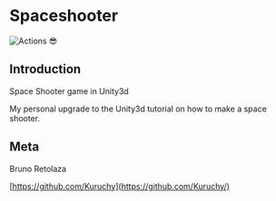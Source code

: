 # Spaceshooter
![Actions 😎](https://github.com/Kuruchy/Spaceshooter/workflows/Actions%20%F0%9F%98%8E/badge.svg)

## Introduction
Space Shooter game in Unity3d

My personal upgrade to the Unity3d tutorial on how to make a space shooter.

## Meta

Bruno Retolaza

[https://github.com/Kuruchy](https://github.com/Kuruchy/)
